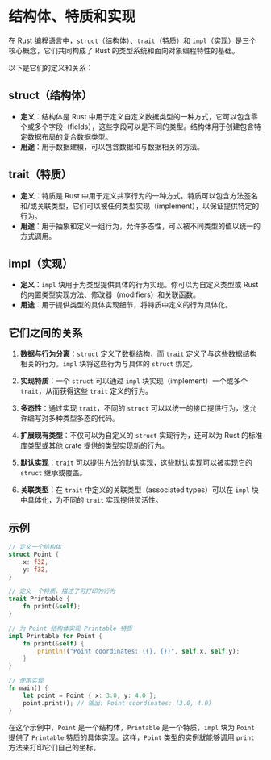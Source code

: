 # 结构体、特质和实现

在 Rust 编程语言中，`struct`（结构体）、`trait`（特质）和 `impl`（实现）是三个核心概念，它们共同构成了 Rust 的类型系统和面向对象编程特性的基础。

以下是它们的定义和关系：

## struct（结构体）

- **定义**：结构体是 Rust 中用于定义自定义数据类型的一种方式，它可以包含零个或多个字段（fields），这些字段可以是不同的类型。结构体用于创建包含特定数据布局的复合数据类型。
- **用途**：用于数据建模，可以包含数据和与数据相关的方法。

## trait（特质）

- **定义**：特质是 Rust 中用于定义共享行为的一种方式。特质可以包含方法签名和/或关联类型，它们可以被任何类型实现（implement），以保证提供特定的行为。
- **用途**：用于抽象和定义一组行为，允许多态性，可以被不同类型的值以统一的方式调用。

## impl（实现）

- **定义**：`impl` 块用于为类型提供具体的行为实现。你可以为自定义类型或 Rust 的内置类型实现方法、修改器（modifiers）和关联函数。
- **用途**：用于提供类型的具体实现细节，将特质中定义的行为具体化。

## 它们之间的关系

1. **数据与行为分离**：`struct` 定义了数据结构，而 `trait` 定义了与这些数据结构相关的行为。`impl` 块将这些行为与具体的 `struct` 绑定。

2. **实现特质**：一个 `struct` 可以通过 `impl` 块实现（implement）一个或多个 `trait`，从而获得这些 `trait` 定义的行为。

3. **多态性**：通过实现 `trait`，不同的 `struct` 可以以统一的接口提供行为，这允许编写对多种类型多态的代码。

4. **扩展现有类型**：不仅可以为自定义的 `struct` 实现行为，还可以为 Rust 的标准库类型或其他 crate 提供的类型实现新的行为。

5. **默认实现**：`trait` 可以提供方法的默认实现，这些默认实现可以被实现它的 `struct` 继承或覆盖。

6. **关联类型**：在 `trait` 中定义的关联类型（associated types）可以在 `impl` 块中具体化，为不同的 `trait` 实现提供灵活性。

## 示例

```rust
// 定义一个结构体
struct Point {
    x: f32,
    y: f32,
}

// 定义一个特质，描述了可打印的行为
trait Printable {
    fn print(&self);
}

// 为 Point 结构体实现 Printable 特质
impl Printable for Point {
    fn print(&self) {
        println!("Point coordinates: ({}, {})", self.x, self.y);
    }
}

// 使用实现
fn main() {
    let point = Point { x: 3.0, y: 4.0 };
    point.print(); // 输出: Point coordinates: (3.0, 4.0)
}

```

在这个示例中，`Point` 是一个结构体，`Printable` 是一个特质，`impl` 块为 `Point` 提供了 `Printable` 特质的具体实现。这样，`Point` 类型的实例就能够调用 `print` 方法来打印它们自己的坐标。
